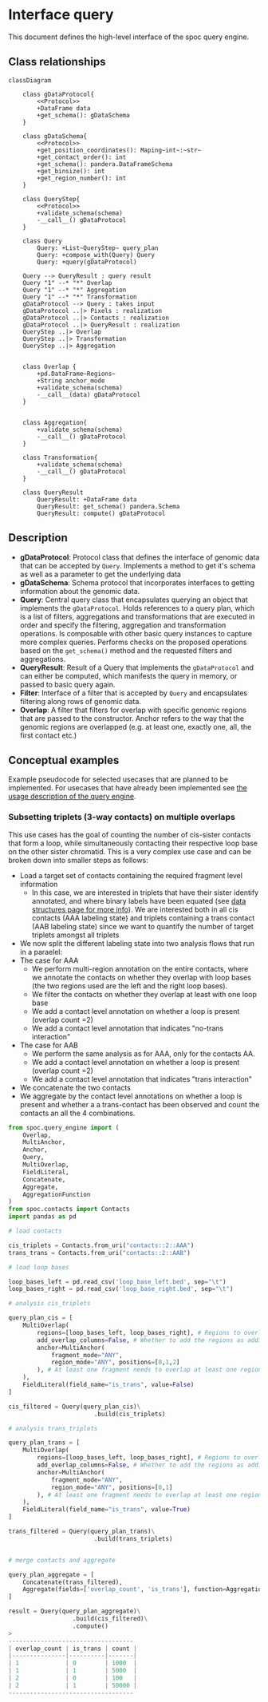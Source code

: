 # Interface query

This document defines the high-level interface of the spoc query engine.

## Class relationships

```mermaid
classDiagram

    class gDataProtocol{
        <<Protocol>>
        +DataFrame data
        +get_schema(): gDataSchema
    }

    class gDataSchema{
        <<Protocol>>
        +get_position_coordinates(): Maping~int~:~str~
        +get_contact_order(): int
        +get_schema(): pandera.DataFrameSchema
        +get_binsize(): int
        +get_region_number(): int
    }

    class QueryStep{
        <<Protocol>>
        +validate_schema(schema)
        -__call__() gDataProtocol
    }

    class Query
        Query: +List~QueryStep~ query_plan
        Query: +compose_with(Query) Query
        Query: +query(gDataProtocol)

    Query --> QueryResult : query result
    Query "1" --* "*" Overlap
    Query "1" --* "*" Aggregation
    Query "1" --* "*" Transformation
    gDataProtocol --> Query : takes input
    gDataProtocol ..|> Pixels : realization
    gDataProtocol ..|> Contacts : realization
    gDataProtocol ..|> QueryResult : realization
    QueryStep ..|> Overlap
    QueryStep ..|> Transformation
    QueryStep ..|> Aggregation


    class Overlap {
        +pd.DataFrame~Regions~
        +String anchor_mode
        +validate_schema(schema)
        -__call__(data) gDataProtocol
    }
        

    class Aggregation{
        +validate_schema(schema)
        -__call__() gDataProtocol
    }

    class Transformation{
        +validate_schema(schema)
        -__call__() gDataProtocol
    }

    class QueryResult
        QueryResult: +DataFrame data
        QueryResult: get_schema() pandera.Schema
        QueryResult: compute() gDataProtocol

```

## Description

- __gDataProtocol__: Protocol class that defines the interface of genomic data that can be accepted by `Query`. Implements a method to get it's schema as well as a parameter to get the underlying data
- __gDataSchema__: Schema protocol that incorporates interfaces to getting information about the genomic data.
- __Query__: Central query class that encapsulates querying an object that implements the `gDataProtocol`. Holds references to a query plan, which is a list of filters, aggregations and transformations that are executed in order and specify the filtering, aggregation and transformation operations. Is composable with other basic query instances to capture more complex queries. Performs checks on the proposed operations based on the `get_schema()` method and the requested filters and aggregations.
- __QueryResult__: Result of a Query that implements the `gDataProtocol` and can either be computed, which manifests the query in memory, or passed to basic query again.
- __Filter__: Interface of a filter that is accepted by `Query` and encapsulates filtering along rows of genomic data.
- __Overlap__: A filter that filters for overlap with specific genomic regions that are passed to the constructor. Anchor refers to the way that the genomic regions are overlapped (e.g. at least one, exactly one, all, the first contact etc.)

## Conceptual examples

Example pseudocode for selected usecases that are planned to be implemented. For usecases that have already been implemented see [the usage description of the query engine](query_engine_usage.md).

### Subsetting triplets (3-way contacts) on multiple overlaps

This use cases has the goal of counting the number of cis-sister contacts that form a loop, while simultaneously contacting their respective loop base on the other sister chromatid. This is a very complex use case and can be broken down into smaller steps as follows:

- Load a target set of contacts containing the required fragment level information
   - In this case, we are interested in triplets that have their sister identify annotated, and where binary labels have been equated (see [data structures page for more info](data_structures.md)). We are interested both in all cis contacts (AAA labeling state) and triplets containing a trans contact (AAB labeling state) since we want to quantify the number of target triplets amongst all triplets
- We now split the different labeling state into two analysis flows that run in a paraelel:
- The case for AAA
    - We perform multi-region annotation on the entire contacts, where we annotate the contacts on whether they overlap with loop bases (the two regions used are the left and the right loop bases).
    - We filter the contacts on whether they overlap at least with one loop base
    - We add a contact level annotation on whether a loop is present (overlap count =2)
    - We add a contact level annotation that indicates "no-trans interaction"
- The case for AAB
    - We perform the same analysis as for AAA, only for the contacts AA.
    - We add a contact level annotation on whether a loop is present (overlap count =2)
    - We add a contact level annotation that indicates "trans interaction"
- We concatenate the two contacts
- We aggregate by the contact level annotations on whether a loop is present and whether a a trans-contact has been observed and count the contacts an all the 4 combinations.


```python
from spoc.query_engine import (
    Overlap,
    MultiAnchor,
    Anchor,
    Query,
    MultiOverlap,
    FieldLiteral,
    Concatenate,
    Aggregate,
    AggregationFunction
)
from spoc.contacts import Contacts
import pandas as pd

# load contacts

cis_triplets = Contacts.from_uri("contacts::2::AAA")
trans_trans = Contacts.from_uri("contacts::2::AAB")

# load loop bases

loop_bases_left = pd.read_csv('loop_base_left.bed', sep="\t")
loop_bases_right = pd.read_csv('loop_base_right.bed', sep="\t")

# analysis cis_triplets

query_plan_cis = [
    MultiOverlap(
        regions=[loop_bases_left, loop_bases_right], # Regions to overlap
        add_overlap_columns=False, # Whether to add the regions as additional columns
        anchor=MultiAnchor(
            fragment_mode="ANY",
            region_mode="ANY", positions=[0,1,2]
        ), # At least one fragment needs to overlap at least one region
    ),
    FieldLiteral(field_name="is_trans", value=False)
]

cis_filtered = Query(query_plan_cis)\
                        .build(cis_triplets)

# analysis trans_triplets

query_plan_trans = [
    MultiOverlap(
        regions=[loop_bases_left, loop_bases_right], # Regions to overlap
        add_overlap_columns=False, # Whether to add the regions as additional columns
        anchor=MultiAnchor(
            fragment_mode="ANY",
            region_mode="ANY", positions=[0,1]
        ), # At least one fragment needs to overlap at least one region
    ),
    FieldLiteral(field_name="is_trans", value=True)
]

trans_filtered = Query(query_plan_trans)\
                        .build(trans_triplets)


# merge contacts and aggregate

query_plan_aggregate = [
    Concatenate(trans_filtered),
    Aggregate(fields=['overlap_count', 'is_trans'], function=AggregationFunction.Count)
]

result = Query(query_plan_aggregate)\
                  .build(cis_filtered)\
                  .compute()
>
-----------------------------------
| overlap_count | is_trans | count |
|---------------|----------|-------|
| 1             | 0        | 1000  |
| 1             | 1        | 5000  |
| 2             | 0        | 100   |
| 2             | 1        | 50000 |
-----------------------------------

```


